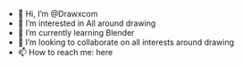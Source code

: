 - 👋 Hi, I’m @Drawxcom
- 👀 I’m interested in All around drawing
- 🌱 I’m currently learning Blender
- 💞️ I’m looking to collaborate on all interests around drawing
- 📫 How to reach me: here

<!---
Drawxcom/Drawxcom is a ✨ special ✨ repository because its `README.md` (this file) appears on your GitHub profile.
You can click the Preview link to take a look at your changes.
--->
